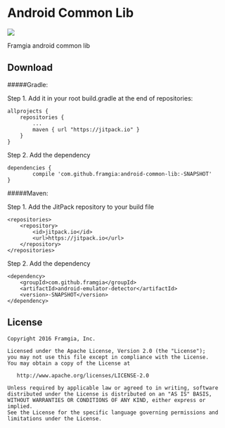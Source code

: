 # Android Common Lib

[![](https://jitpack.io/v/framgia/android-common-lib.svg)](https://jitpack.io/#framgia/android-common-lib)

Framgia android common lib

Download
-------
#####Gradle:

Step 1. Add it in your root build.gradle at the end of repositories:

```
allprojects {
	repositories {
		...
		maven { url "https://jitpack.io" }
	}
}
```

Step 2. Add the dependency
```
dependencies {
	    compile 'com.github.framgia:android-common-lib:-SNAPSHOT'
}
```

#####Maven:

Step 1. Add the JitPack repository to your build file
```
<repositories>
	<repository>
		<id>jitpack.io</id>
		<url>https://jitpack.io</url>
	</repository>
</repositories>
```

Step 2. Add the dependency
```
<dependency>
	<groupId>com.github.framgia</groupId>
	<artifactId>android-emulator-detector</artifactId>
	<version>-SNAPSHOT</version>
</dependency>
```

License
-------

    Copyright 2016 Framgia, Inc.

    Licensed under the Apache License, Version 2.0 (the "License");
    you may not use this file except in compliance with the License.
    You may obtain a copy of the License at

       http://www.apache.org/licenses/LICENSE-2.0

    Unless required by applicable law or agreed to in writing, software
    distributed under the License is distributed on an "AS IS" BASIS,
    WITHOUT WARRANTIES OR CONDITIONS OF ANY KIND, either express or implied.
    See the License for the specific language governing permissions and
    limitations under the License.
